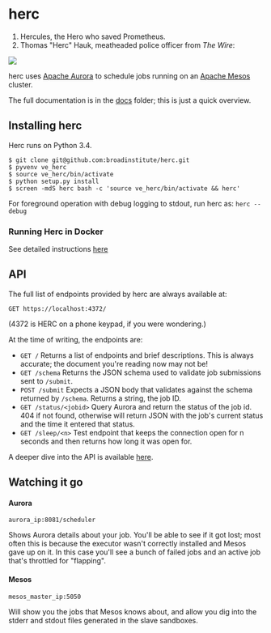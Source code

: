 # herc

1. Hercules, the Hero who saved Prometheus.
2. Thomas "Herc" Hauk, meatheaded police officer from *The Wire*:

![](http://upload.wikimedia.org/wikipedia/en/1/12/The_Wire_Herc.jpg)

herc uses [Apache Aurora](http://aurora.incubator.apache.org/) to schedule jobs running on an [Apache Mesos](http://mesos.apache.org/) cluster.

The full documentation is in the [docs](docs/Home.md) folder; this is just a quick overview.

## Installing herc

Herc runs on Python 3.4.

```
$ git clone git@github.com:broadinstitute/herc.git
$ pyvenv ve_herc
$ source ve_herc/bin/activate
$ python setup.py install
$ screen -mdS herc bash -c 'source ve_herc/bin/activate && herc'
```

For foreground operation with debug logging to stdout, run herc as: `herc --debug`

### Running Herc in Docker

See detailed instructions [here](docs/Herc-in-Docker.md)

## API

The full list of endpoints provided by herc are always available at:

`GET https://localhost:4372/`

(4372 is HERC on a phone keypad, if you were wondering.)

At the time of writing, the endpoints are:

* `GET /` Returns a list of endpoints and brief descriptions. This is always accurate; the document you're reading now may not be!
* `GET /schema` Returns the JSON schema used to validate job submissions sent to `/submit`.
* `POST /submit` Expects a JSON body that validates against the schema returned by `/schema`. Returns a string, the job ID.
* `GET /status/<jobid>` Query Aurora and return the status of the job id. 404 if not found, otherwise will return JSON with the job's current status and the time it entered that status.
* `GET /sleep/<n>` Test endpoint that keeps the connection open for n seconds and then returns how long it was open for.

A deeper dive into the API is available [here](docs/API.md). 

## Watching it go

#### Aurora

`aurora_ip:8081/scheduler`

Shows Aurora details about your job. You'll be able to see if it got lost; most often this is because the executor wasn't correctly installed and Mesos gave up on it. In this case you'll see a bunch of failed jobs and an active job that's throttled for "flapping".

#### Mesos

`mesos_master_ip:5050`

Will show you the jobs that Mesos knows about, and allow you dig into the stderr and stdout files generated in the slave sandboxes.
